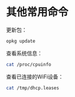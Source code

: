 # 其他常用命令

更新包：

```bash
opkg update
```

查看系统信息：

```bash
cat /proc/cpuinfo
```

查看已连接的WiFi设备：

```bash
cat /tmp/dhcp.leases
```
